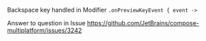 Backspace key handled in Modifier `.onPreviewKeyEvent { event ->`

Answer to question in Issue https://github.com/JetBrains/compose-multiplatform/issues/3242